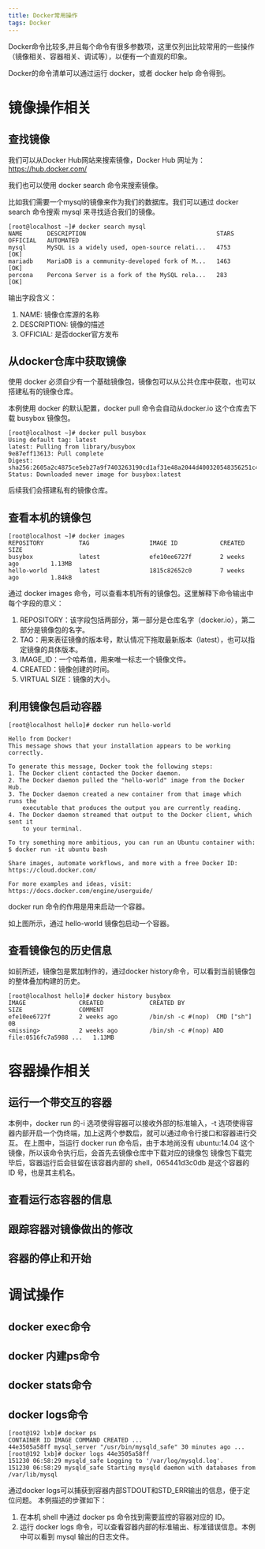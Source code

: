 ```yaml
---
title: Docker常用操作
tags: Docker
---
```


Docker命令比较多,并且每个命令有很多参数项，这里仅列出比较常用的一些操作（镜像相关、容器相关、调试等），以便有一个直观的印象。

Docker的命令清单可以通过运行 docker，或者 docker help 命令得到。

# 镜像操作相关

## 查找镜像

我们可以从Docker Hub网站来搜索镜像，Docker Hub 网址为： https://hub.docker.com/

我们也可以使用 docker search 命令来搜索镜像。

比如我们需要一个mysql的镜像来作为我们的数据库。我们可以通过 docker search 命令搜索 mysql 来寻找适合我们的镜像。


    [root@localhost ~]# docker search mysql
    NAME       DESCRIPTION                                     STARS     OFFICIAL   AUTOMATED
    mysql      MySQL is a widely used, open-source relati...   4753      [OK]       
    mariadb    MariaDB is a community-developed fork of M...   1463      [OK]       
    percona    Percona Server is a fork of the MySQL rela...   283       [OK]     


输出字段含义：
1. NAME: 镜像仓库源的名称
2. DESCRIPTION: 镜像的描述
3. OFFICIAL: 是否docker官方发布


## 从docker仓库中获取镜像

使用 docker 必须自少有一个基础镜像包，镜像包可以从公共仓库中获取，也可以搭建私有的镜像仓库。

本例使用 docker 的默认配置，docker pull 命令会自动从docker.io 这个仓库去下载 busybox 镜像包。

    [root@localhost ~]# docker pull busybox
    Using default tag: latest
    latest: Pulling from library/busybox
    9e87eff13613: Pull complete 
    Digest: sha256:2605a2c4875ce5eb27a9f7403263190cd1af31e48a2044d400320548356251c4
    Status: Downloaded newer image for busybox:latest

后续我们会搭建私有的镜像仓库。
    

## 查看本机的镜像包

    [root@localhost ~]# docker images
    REPOSITORY          TAG                 IMAGE ID            CREATED             SIZE
    busybox             latest              efe10ee6727f        2 weeks ago         1.13MB
    hello-world         latest              1815c82652c0        7 weeks ago         1.84kB

通过 docker images 命令，可以查看本机所有的镜像包。这里解释下命令输出中每个字段的意义：

1. REPOSITORY：该字段包括两部分，第一部分是仓库名字（docker.io），第二部分是镜像包的名字。
2. TAG：用来表征镜像的版本号，默认情况下拖取最新版本（latest），也可以指定镜像的具体版本。
3. IMAGE_ID：一个哈希值，用来唯一标志一个镜像文件。
4. CREATED：镜像创建的时间。
5. VIRTUAL SIZE：镜像的大小。

## 利用镜像包启动容器
    

    [root@localhost hello]# docker run hello-world

    Hello from Docker!
    This message shows that your installation appears to be working correctly.

    To generate this message, Docker took the following steps:
    1. The Docker client contacted the Docker daemon.
    2. The Docker daemon pulled the "hello-world" image from the Docker Hub.
    3. The Docker daemon created a new container from that image which runs the
        executable that produces the output you are currently reading.
    4. The Docker daemon streamed that output to the Docker client, which sent it
        to your terminal.

    To try something more ambitious, you can run an Ubuntu container with:
    $ docker run -it ubuntu bash

    Share images, automate workflows, and more with a free Docker ID:
    https://cloud.docker.com/

    For more examples and ideas, visit:
    https://docs.docker.com/engine/userguide/

docker run 命令的作用是用来启动一个容器。

如上图所示，通过 hello-world 镜像包启动一个容器。


## 查看镜像包的历史信息

如前所述，镜像包是累加制作的，通过docker history命令，可以看到当前镜像包的整体叠加构建的历史。

    [root@localhost hello]# docker history busybox
    IMAGE               CREATED             CREATED BY                                      SIZE                COMMENT
    efe10ee6727f        2 weeks ago         /bin/sh -c #(nop)  CMD ["sh"]                   0B                  
    <missing>           2 weeks ago         /bin/sh -c #(nop) ADD file:0516fc7a5988 ...   1.13MB   

# 容器操作相关

## 运行一个带交互的容器

本例中，docker run 的-i 选项使得容器可以接收外部的标准输入，-t 选项使得容器内部开启一个伪终端，加上这两个参数后，就可以通过命令行接口和容器进行交互。
在上图中，当运行 docker run 命令后，由于本地尚没有 ubuntu:14.04 这个镜像，所以该命令执行后，会首先去镜像仓库中下载对应的镜像包
镜像包下载完毕后，容器运行后会驻留在该容器内部的 shell，065441d3c0db 是这个容器的 ID 号，也是其主机名。

## 查看运行态容器的信息

## 跟踪容器对镜像做出的修改

## 容器的停止和开始

# 调试操作

## docker exec命令

## docker 内建ps命令

## docker stats命令

## docker logs命令

    [root@192 lxb]# docker ps
    CONTAINER ID IMAGE COMMAND CREATED ...
    44e3505a58ff mysql_server "/usr/bin/mysqld_safe" 30 minutes ago ...
    [root@192 lxb]# docker logs 44e3505a58ff
    151230 06:58:29 mysqld_safe Logging to '/var/log/mysqld.log'.
    151230 06:58:29 mysqld_safe Starting mysqld daemon with databases from /var/lib/mysql

通过docker logs可以捕获到容器内部STDOUT和STD_ERR输出的信息，便于定位问题。
本例描述的步骤如下：
1. 在本机 shell 中通过 docker ps 命令找到需要监控的容器对应的 ID。
2. 运行 docker logs 命令，可以查看容器内部的标准输出、标准错误信息。本例中可以看到 mysql 输出的日志文件。